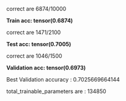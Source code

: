 correct are 6874/10000

**Train acc: tensor(0.6874)**

correct are 1471/2100

**Test acc: tensor(0.7005)**

correct are 1046/1500

**Validation acc: tensor(0.6973)**


Best Validation accuracy : 0.7025669664144

total_trainable_parameters are : 134850
